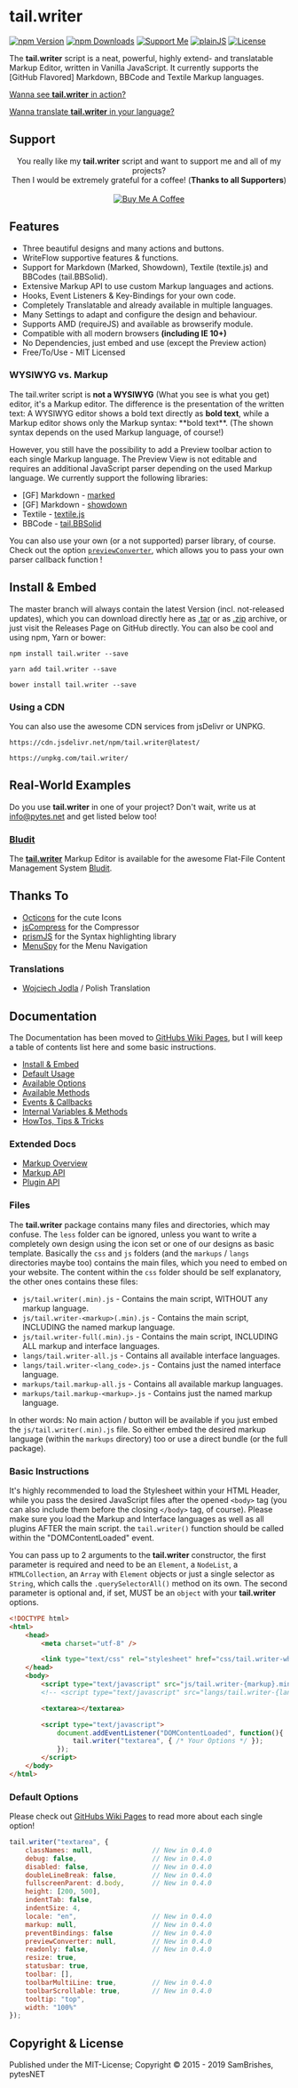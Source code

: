 tail.writer
============
[![npm Version](https://s.pytes.me/b524a518)](https://s.pytes.me/f6deba28)
[![npm Downloads](https://s.pytes.me/0593ede6)](https://s.pytes.me/f6deba28)
[![Support Me](https://s.pytes.me/4a1717aa)](https://buymeacoffee.com/pytesNET)
[![plainJS](https://s.pytes.me/cb2d2d94)](https://s.pytes.me/305f45f2)
[![License](https://s.pytes.me/8257ac72)](LICENSE.md)

The **tail.writer** script is a neat, powerful, highly extend- and translatable Markup Editor,
written in Vanilla JavaScript. It currently supports the [GitHub Flavored] Markdown, BBCode and
Textile Markup languages.

[Wanna see **tail.writer** in action?](https://github.pytes.net/tail.writer)

[Wanna translate **tail.writer** in your language?](https://github.com/pytesNET/tail.writer/wiki/Help-Translating)

Support
-------
<p align="center" atyle="text-align:center">
You really like my <b>tail.writer</b> script and want to support me and all of my projects?<br/>
Then I would be extremely grateful for a coffee! (<b>Thanks to all Supporters</b>)<br/><br/>
<a href="https://www.buymeacoffee.com/pytesNET"><img src="https://www.buymeacoffee.com/assets/img/custom_images/orange_img.png" alt="Buy Me A Coffee" title="Buy Me A Coffee" /></a>
</p>

Features
--------
-   Three beautiful designs and many actions and buttons.
-   WriteFlow supportive features & functions.
-   Support for Markdown (Marked, Showdown), Textile (textile.js) and BBCodes (tail.BBSolid).
-   Extensive Markup API to use custom Markup languages and actions.
-   Hooks, Event Listeners & Key-Bindings for your own code.
-   Completely Translatable and already available in multiple languages.
-   Many Settings to adapt and configure the design and behaviour.
-   Supports AMD (requireJS) and available as browserify module.
-   Compatible with all modern browsers **(including IE 10+)**
-   No Dependencies, just embed and use (except the Preview action)
-   Free/To/Use - MIT Licensed

### WYSIWYG vs. Markup
The tail.writer script is **not a WYSIWYG** (What you see is what you get) editor, it's a Markup
editor. The difference is the presentation of the written text: A WYSIWYG editor shows a bold text
directly as **bold text**, while a Markup editor shows only the Markup syntax: \*\*bold text\*\*.
(The shown syntax depends on the used Markup language, of course!)

However, you still have the possibility to add a Preview toolbar action to each single Markup
language. The Preview View is not editable and requires an additional JavaScript parser depending
on the used Markup language. We currently support the following libraries:

-   [GF] Markdown - [marked](https://github.com/markedjs/marked)
-   [GF] Markdown - [showdown](https://github.com/showdownjs/showdown)
-   Textile - [textile.js](https://github.com/borgar/textile-js)
-   BBCode - [tail.BBSolid](https://github.com/pytesNET/tail.BBSolid)

You can also use your own (or a not supported) parser library, of course. Check out the option
[`previewConverter`](https://github.com/pytesNET/tail.writer/wiki/Available-Options#previewconverter),
which allows you to pass your own parser callback function !

Install & Embed
---------------
The master branch will always contain the latest Version (incl. not-released updates), which you can
download directly here as [.tar](https://github.com/pytesNET/tail.writer/tarball/master) or as
[.zip](https://github.com/pytesNET/tail.writer/zipball/master) archive, or just visit the Releases
Page on GitHub directly. You can also be cool and using npm, Yarn or bower:

```markup
npm install tail.writer --save
```

```markup
yarn add tail.writer --save
```

```markup
bower install tail.writer --save
```

### Using a CDN
You can also use the awesome CDN services from jsDelivr or UNPKG.

```markup
https://cdn.jsdelivr.net/npm/tail.writer@latest/
```

```markup
https://unpkg.com/tail.writer/
```

Real-World Examples
-------------------
Do you use **tail.writer** in one of your project? Don't wait, write us at info@pytes.net and get
listed below too!

### [Bludit](https://github.com/bludit/bludit)
The [**tail.writer**](https://github.com/bludit-plugins/tail.writer) Markup Editor is available for
the awesome Flat-File Content Management System [Bludit](https://github.com/bludit/bludit).

Thanks To
---------
-   [Octicons](https://octicons.github.com/) for the cute Icons
-   [jsCompress](https://jscompress.com/) for the Compressor
-   [prismJS](https://prismjs.com) for the Syntax highlighting library
-   [MenuSpy](https://github.com/lcdsantos/menuspy) for the Menu Navigation

### Translations
-   [Wojciech Jodla](https://github.com/Joduai) / Polish Translation

Documentation
-------------
The Documentation has been moved to [GitHubs Wiki Pages](https://github.com/pytesNET/tail.writer/wiki),
but I will keep a table of contents list here and some basic instructions.

-   [Install & Embed](https://github.com/pytesNET/tail.writer/wiki/Instructions)
-   [Default Usage](https://github.com/pytesNET/tail.writer/wiki/Default-Usage)
-   [Available Options](https://github.com/pytesNET/tail.writer/wiki/Available-Options)
-   [Available Methods](https://github.com/pytesNET/tail.writer/wiki/Available-Methods)
-   [Events & Callbacks](https://github.com/pytesNET/tail.writer/wiki/Callback-Handler)
-   [Internal Variables & Methods](https://github.com/pytesNET/tail.writer/wiki/Internal)
-   [HowTos, Tips & Tricks](https://github.com/pytesNET/tail.writer/wiki/How-Tos)

### Extended Docs
-   [Markup Overview](https://github.com/pytesNET/tail.writer/wiki/Markup%3A-Overview)
-   [Markup API](https://github.com/pytesNET/tail.writer/wiki/Markup%3A-API)
-   [Plugin API](https://github.com/pytesNET/tail.writer/wiki/Plugin%3A-API)

### Files
The **tail.writer** package contains many files and directories, which may confuse. The `less`
folder can be ignored, unless you want to write a completely own design using the icon set or
one of our designs as basic template. Basically the `css` and `js` folders (and the `markups` /
`langs` directories maybe too) contains the main files, which you need to embed on your website.
The content within the `css` folder should be self explanatory, the other ones contains these files:

-   `js/tail.writer(.min).js` - Contains the main script, WITHOUT any markup language.
-   `js/tail.writer-<markup>(.min).js` - Contains the main script, INCLUDING the named markup language.
-   `js/tail.writer-full(.min).js` - Contains the main script, INCLUDING ALL markup and interface languages.
-   `langs/tail.writer-all.js` - Contains all available interface languages.
-   `langs/tail.writer-<lang_code>.js` - Contains just the named interface language.
-   `markups/tail.markup-all.js` - Contains all available markup languages.
-   `markups/tail.markup-<markup>.js` - Contains just the named markup language.

In other words: No main action / button will be available if you just embed the `js/tail.writer(.min).js`
file. So either embed the desired markup language (within the `markups` directory) too or use a
direct bundle (or the full package).

### Basic Instructions
It's highly recommended to load the Stylesheet within your HTML Header, while you pass the
desired JavaScript files after the opened `<body>` tag (you can also include them before the
closing `</body>` tag, of course). Please make sure you load the Markup and Interface languages as
well as all plugins AFTER the main script. the `tail.writer()` function should be called within
the "DOMContentLoaded" event.

You can pass up to 2 arguments to the **tail.writer** constructor, the first parameter is required
and need to be an `Element`, a `NodeList`, a `HTMLCollection`, an `Array` with `Element` objects or
just a single selector as `String`, which calls the `.querySelectorAll()` method on its own.
The second parameter is optional and, if set, MUST be an `object` with your **tail.writer** options.

```html
<!DOCTYPE html>
<html>
    <head>
        <meta charset="utf-8" />

        <link type="text/css" rel="stylesheet" href="css/tail.writer-white.min.css" />
    </head>
    <body>
        <script type="text/javascript" src="js/tail.writer-{markup}.min.js"></script>
        <!-- <script type="text/javascript" src="langs/tail.writer-{lang}.js"></script> -->

        <textarea></textarea>

        <script type="text/javascript">
            document.addEventListener("DOMContentLoaded", function(){
                tail.writer("textarea", { /* Your Options */ });
            });
        </script>
    </body>
</html>
```

### Default Options
Please check out [GitHubs Wiki Pages](https://github.com/pytesNET/tail.writer/wiki/Available-Options)
to read more about each single option!

```javascript
tail.writer("textarea", {
    classNames: null,               // New in 0.4.0
    debug: false,                   // New in 0.4.0
    disabled: false,                // New in 0.4.0
    doubleLineBreak: false,         // New in 0.4.0
    fullscreenParent: d.body,       // New in 0.4.0
    height: [200, 500],
    indentTab: false,
    indentSize: 4,
    locale: "en",                   // New in 0.4.0
    markup: null,                   // New in 0.4.0
    preventBindings: false          // New in 0.4.0
    previewConverter: null,         // New in 0.4.0
    readonly: false,                // New in 0.4.0
    resize: true,
    statusbar: true,
    toolbar: [],
    toolbarMultiLine: true,         // New in 0.4.0
    toolbarScrollable: true,        // New in 0.4.0
    tooltip: "top",
    width: "100%"
});
```

Copyright & License
-------------------
Published under the MIT-License; Copyright © 2015 - 2019 SamBrishes, pytesNET
